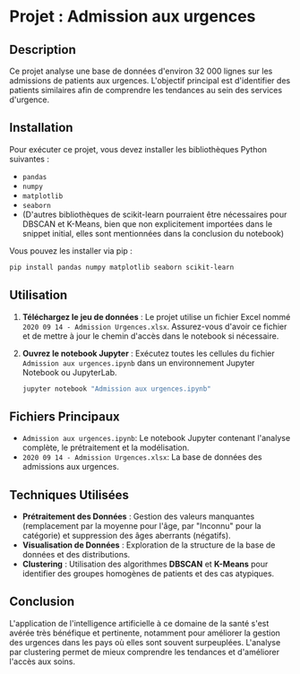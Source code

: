 # Projet : Admission aux urgences

## Description

Ce projet analyse une base de données d'environ 32 000 lignes sur les admissions de patients aux urgences. L'objectif principal est d'identifier des patients similaires afin de comprendre les tendances au sein des services d'urgence.

## Installation

Pour exécuter ce projet, vous devez installer les bibliothèques Python suivantes :

  - `pandas`
  - `numpy`
  - `matplotlib`
  - `seaborn`
  - (D'autres bibliothèques de scikit-learn pourraient être nécessaires pour DBSCAN et K-Means, bien que non explicitement importées dans le snippet initial, elles sont mentionnées dans la conclusion du notebook)

Vous pouvez les installer via pip :

```bash
pip install pandas numpy matplotlib seaborn scikit-learn
```

## Utilisation

1.  **Téléchargez le jeu de données** : Le projet utilise un fichier Excel nommé `2020 09 14 - Admission Urgences.xlsx`. Assurez-vous d'avoir ce fichier et de mettre à jour le chemin d'accès dans le notebook si nécessaire.

2.  **Ouvrez le notebook Jupyter** : Exécutez toutes les cellules du fichier `Admission aux urgences.ipynb` dans un environnement Jupyter Notebook ou JupyterLab.

    ```bash
    jupyter notebook "Admission aux urgences.ipynb"
    ```

## Fichiers Principaux

  - `Admission aux urgences.ipynb`: Le notebook Jupyter contenant l'analyse complète, le prétraitement et la modélisation.
  - `2020 09 14 - Admission Urgences.xlsx`: La base de données des admissions aux urgences.

## Techniques Utilisées

  - **Prétraitement des Données** : Gestion des valeurs manquantes (remplacement par la moyenne pour l'âge, par "Inconnu" pour la catégorie) et suppression des âges aberrants (négatifs).
  - **Visualisation de Données** : Exploration de la structure de la base de données et des distributions.
  - **Clustering** : Utilisation des algorithmes **DBSCAN** et **K-Means** pour identifier des groupes homogènes de patients et des cas atypiques.

## Conclusion

L'application de l'intelligence artificielle à ce domaine de la santé s'est avérée très bénéfique et pertinente, notamment pour améliorer la gestion des urgences dans les pays où elles sont souvent surpeuplées. L'analyse par clustering permet de mieux comprendre les tendances et d'améliorer l'accès aux soins.
